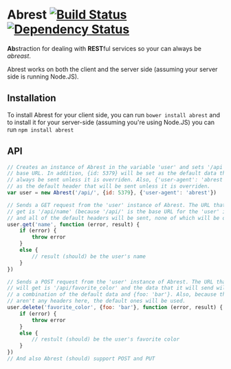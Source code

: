 # Abrest [![Build Status](https://secure.travis-ci.org/jamescostian/abrest.png?branch=master)](https://travis-ci.org/jamescostian/abrest) [![Dependency Status](https://gemnasium.com/jamescostian/abrest.png)](https://gemnasium.com/jamescostian/abrest)

**Ab**straction for dealing with **REST**ful services so your can always be *abreast*.

Abrest works on both the client and the server side (assuming your server side is running Node.JS).

## Installation
To install Abrest for your client side, you can run `bower install abrest` and to install it for your server-side (assuming you're using Node.JS) you can run `npm install abrest`

## API
```javascript
// Creates an instance of Abrest in the variable 'user' and sets '/api' is the
// base URL. In addition, {id: 5379} will be set as the default data that will
// always be sent unless it is overriden. Also, {'user-agent': 'abrest'} is set
// as the default header that will be sent unless it is overriden.
var user = new Abrest('/api/', {id: 5379}, {'user-agent': 'abrest'})

// Sends a GET request from the 'user' instance of Abrest. The URL that it will
// get is '/api/name' (because '/api/' is the base URL for the 'user' instance)
// and all of the default headers will be sent, none of which will be overriden
user.get('name', function (error, result) {
    if (error) {
        throw error
    }
    else {
        // result (should) be the user's name
    }
})

// Sends a POST request from the 'user' instance of Abrest. The URL that it
// will get is '/api/favorite_color' and the data that it will send will be
// a combination of the default data and {foo: 'bar'}. Also, because there
// aren't any headers here, the default ones will be used.
user.delete('favorite_color', {foo: 'bar'}, function (error, result) {
    if (error) {
        throw error
    }
    else {
        // restult (should) be the user's favorite color
    }
})
// And also Abrest (should) support POST and PUT
```
